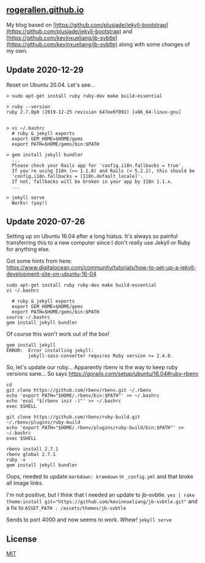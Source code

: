## [rogerallen.github.io](http://rogerallen.github.io)

My blog based on
[https://github.com/plusjade/jekyll-bootstrap](https://github.com/plusjade/jekyll-bootstrap)
and
[https://github.com/kevinxueliang/jb-svbtle](https://github.com/kevinxueliang/jb-svbtle)
along with some changes of my own.

## Update 2020-12-29

Reset on Ubuntu 20.04.  Let's see...

```
> sudo apt-get install ruby ruby-dev make build-essential

> ruby --version 
ruby 2.7.0p0 (2019-12-25 revision 647ee6f091) [x86_64-linux-gnu]


> vi ~/.bashrc
  # ruby & jekyll exports
  export GEM_HOME=$HOME/gems
  export PATH=$HOME/gems/bin:$PATH

> gem install jekyll bundler
  ...
  Please check your Rails app for 'config.i18n.fallbacks = true'.
  If you're using I18n (>= 1.1.0) and Rails (< 5.2.2), this should be
  'config.i18n.fallbacks = [I18n.default_locale]'.
  If not, fallbacks will be broken in your app by I18n 1.1.x.
  ...

> jekyll serve 
  Works! (yay!)

```

## Update 2020-07-26

Setting up on Ubuntu 16.04 after a long hiatus.  It's always so painful transferring this to a new 
computer since I don't really use Jekyll or Ruby for anything else.

Got some hints from here: https://www.digitalocean.com/community/tutorials/how-to-set-up-a-jekyll-development-site-on-ubuntu-16-04
```
sudo apt-get install ruby ruby-dev make build-essential
vi ~/.bashrc

  # ruby & jekyll exports
  export GEM_HOME=$HOME/gems
  export PATH=$HOME/gems/bin:$PATH
source ~/.bashrc
gem install jekyll bundler
```

Of course this won't work out of the box!
```
gem install jekyll
ERROR:  Error installing jekyll:
        jekyll-sass-converter requires Ruby version >= 2.4.0.
```

So, let's update our ruby... Apparently rbenv is the way to keep ruby versions sane...
So says https://gorails.com/setup/ubuntu/16.04#ruby-rbenv
```
cd
git clone https://github.com/rbenv/rbenv.git ~/.rbenv
echo 'export PATH="$HOME/.rbenv/bin:$PATH"' >> ~/.bashrc
echo 'eval "$(rbenv init -)"' >> ~/.bashrc
exec $SHELL

git clone https://github.com/rbenv/ruby-build.git ~/.rbenv/plugins/ruby-build
echo 'export PATH="$HOME/.rbenv/plugins/ruby-build/bin:$PATH"' >> ~/.bashrc
exec $SHELL

rbenv install 2.7.1
rbenv global 2.7.1
ruby -v
gem install jekyll bundler
```

Oops, needed to update `markdown: kramdown` in `_config.yml` and that broke all image links.  

I'm not positive, but I think that I needed an update to jb-svbtle.
`yes | rake theme:install git="https://github.com/kevinxueliang/jb-svbtle.git"`
and a fix to `ASSET_PATH : /assets/themes/jb-svbtle`

Sends to port 4000 and now seems to work. *Whew!*
`jekyll serve`

## License
[MIT](http://opensource.org/licenses/MIT)
